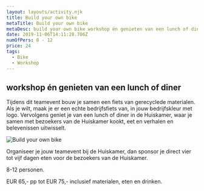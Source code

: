 ```yaml
---
layout: layouts/activity.njk
title: Build your own bike
metaTitle: Build your own bike
metaDesc: build your own bike workshop én genieten van een lunch of diner
date: 2019-11-06T14:11:28.706Z
numOfPers: 8 - 12
price: 24
tags:
  - Bike
  - Workshop
---
```

## workshop én genieten van een lunch of diner

Tijdens dit teamevent bouw je samen een fiets van gerecyclede materialen. Als je wilt, maak je er een echte bedrijfsfiets van, in jouw bedrijfskleur met logo. Vervolgens geniet je van een lunch of diner in de Huiskamer, waar je samen met bezoekers van de Huiskamer kookt, eet en verhalen en belevenissen uitwisselt.

![Build your own bike](/images/img_1941-1.jpg "Build your own bike")

Organiseer je jouw teamevent bij de Huiskamer, dan sponsor je direct vier tot vijf dagen eten voor de bezoekers van de Huiskamer.

8-12 personen.

EUR 65,- pp  tot EUR 75,- inclusief materialen, eten en drinken.
